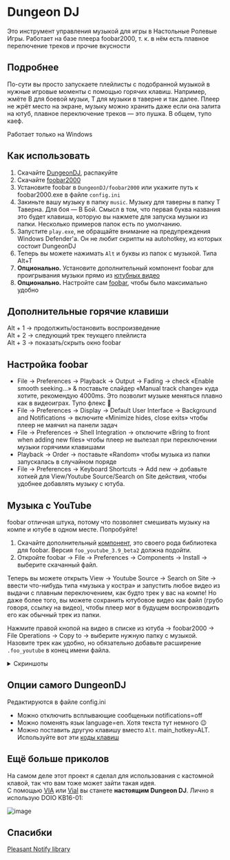 # Dungeon DJ

Это инструмент управления музыкой для игры в Настольные Ролевые Игры.
Работает на базе плеера foobar2000, т. к. в нём есть плавное перелючение треков и прочие вкусности

## Подробнее

По-сути вы просто запускаете плейлисты с подобранной музыкой в нужные игровые моменты с помощью горячих клавиш. Например, жмёте B для боевой музыи, Т для музыки в таверне и так далее. Плеер не жрёт место на экране, музыку можно хранить даже если она залита на ютуб, плавное переключение треков — это пушка. В общем, тупо каеф.

Работает только на Windows

## Как использовать

1. Скачайте [DungeonDJ](https://github.com/seorgiy/dungeon-dj/releases), распакуйте
2. Скачайте [foobar2000](https://www.foobar2000.org/download)
3. Установите foobar в `DungeonDJ/foobar2000` или укажите путь к foobar2000.exe в файле `config.ini`
4. Закиньте вашу музыку в папку `music`. Музыку для таверны в папку T Таверна. Для боя — B Бой. Смысл в том, что первая буква названия это будет клавиша, которую вы нажмете для запуска музыки из папки. Несколько примеров папок есть по умолчанию.
5. Запустите `play.exe`, не обращайте внимание на предупреждения Windows Defender'а. Он не любит скрипты на autohotkey, из которых состоит DungeonDJ
6. Теперь вы можете нажимать `Alt` и буквы из папок с музыкой. Типа Alt+T
7. **Опционально.** Установите дополнительный компонент foobar для проигрывания музыки прямо из [ютубных видео](#музыка-с-youtube)
8. **Опционально.** Настройте сам [foobar](#настройка-foobar), чтобы было максимально удобно

## Дополнительные горячие клавиши

Alt + 1 → продолжить/остановить воспроизведение  
Alt + 2 → следующий трек теукщего плейлиста  
Alt + 3 → показать/скрыть окно foobar

## Настройка foobar

* File → Preferences → Playback → Output → Fading → check «Enable smooth seeking...» & поставьте слайдер «Manual track change» куда хотите, рекомендую 4000ms. Это позволит музыке меняться плавно как в видеоиграх. Тупо флекс 🤙
* File → Preferences → Display → Default User Interface → Background and Notifications → включите «Minimize hides, close exits» чтобы плеер не маячил на панели задач
* File → Preferences → Shell Integration → отключите «Bring to front when adding new files» чтобы плеер не вылезал при переключении музыки горячими клавишами
* Playback → Order → поставьте «Random» чтобы музыка из папки запускалась в случайном поряде
* File → Preferences → Keyboard Shortcuts → Add new → добавьте хоткей для View/Youtube Source/Search on Site действия, чтобы удобнее добавлять музыку с ютуба.

## Музыка с YouTube
foobar отличная штука, потому что позволяет смешивать музыку на компе и ютубе в одном месте. Попробуйте!

1. Скачайте дополнительный [компонент](https://fy.3dyd.com/download/), это своего рода библиотека для foobar. Версия `foo_youtube_3.9_beta2` должна подойти.
2. Откройте foobar → File →  Preferences → Components → Install → выберите скачанный файл.

Теперь вы можете открыть View → Youtube Source → Search on Site → ввести что-нибудь типа «музыка у костра» и запустить любое видео из выдачи с плавным переключением, как будто трек у вас на компе!
Но даже более того, вы можете сохранить ютубовое видео как файл (грубо говоря, ссылку на видео), чтобы плеер мог в будущем воспроизводить его как обычный трек из папки.

Нажмите правой кнопой на видео в списке из ютуба → foobar2000 → File Operations → Copy to → выберите нужную папку с музыкой. Назовите трек как удобно, но обязательно добавьте расширение `.foo_youtube` в конец имени файла.

<details>
<summary>Скриншоты</summary>
<img src="https://user-images.githubusercontent.com/44596276/232573209-73467f59-fba9-4543-816e-ec4e7c42ad71.png" alt= “” width="500">
<img src="https://user-images.githubusercontent.com/44596276/232573810-c3f5fbd2-997b-46f2-a404-af6c1abbd1d3.png" alt= “” width="500">
</details>

## Опции самого DungeonDJ

Редактируются в файле config.ini
* Можно отключить всплывающие сообщеньки notifications=off
* Можно поменять язык language=en. Хотя текста тут немного :wink:
* Можно поставить другую клавишу вместо `Alt`. main_hotkey=ALT. Используйте вот эти [коды клавиш](https://www.autohotkey.com/docs/v1/KeyList.htm#modifier)

## Ещё больше приколов

На самом деле этот проект я сделал для использования с кастомной клавой, так что вам тоже может зайти такая идея.  
С помощью [VIA](https://www.caniusevia.com/) или [Vial](https://get.vial.today/) вы станете **настоящим Dungeon DJ**. Лично я использую DOIO KB16-01:

![image](https://user-images.githubusercontent.com/44596276/232434304-dbe02390-e56d-4983-bab5-0b2229a4dff7.png)

## Спасибки
[Pleasant Notify library](https://www.autohotkey.com/boards/viewtopic.php?f=6&t=6056)

